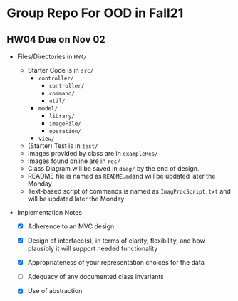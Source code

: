 # Group Repo For OOD in Fall21

## HW04 Due on Nov 02

- Files/Directories in `HW4/`
    - Starter Code is in  `src/`
      - `controller/`
        - `controller/`
        - `command/`
        - `util/`
      - `model/`
        - `library/`
        - `imageFile/`
        - `operation/`
      - `view/`
    - (Starter) Test is in `test/`
    - Images provided by class are in `exampleRes/`
    - Images found online are in `res/`
    - Class Diagram will be saved in `diag/` by the end of design.
    - README file is named as `README.md`and will be updated later the Monday
    - Text-based script of commands is named as `ImagProcScript.txt` and will be updated later the Monday
    
- Implementation Notes
  - [x] Adherence to an MVC design

  - [x] Design of interface(s), in terms of clarity, flexibility, and how plausibly it will support needed functionality

  - [x] Appropriateness of your representation choices for the data

  - [ ] Adequacy of any documented class invariants 

  - [x] Use of abstraction

